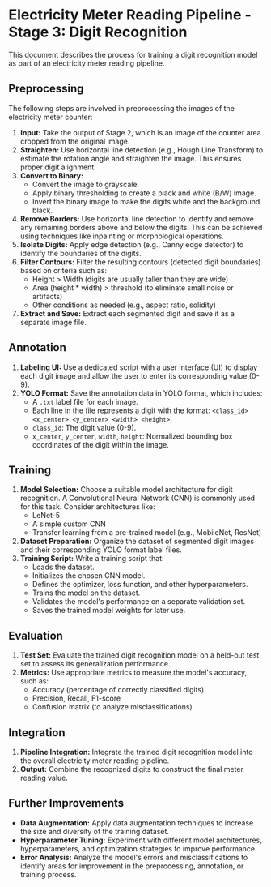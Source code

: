 # Electricity Meter Reading Pipeline - Stage 3: Digit Recognition

This document describes the process for training a digit recognition model as part of an electricity meter reading pipeline.

## Preprocessing

The following steps are involved in preprocessing the images of the electricity meter counter:

1. **Input:** Take the output of Stage 2, which is an image of the counter area cropped from the original image.
2. **Straighten:** Use horizontal line detection (e.g., Hough Line Transform) to estimate the rotation angle and straighten the image. This ensures proper digit alignment.
3. **Convert to Binary:**
   - Convert the image to grayscale.
   - Apply binary thresholding to create a black and white (B/W) image.
   - Invert the binary image to make the digits white and the background black.
4. **Remove Borders:** Use horizontal line detection to identify and remove any remaining borders above and below the digits. This can be achieved using techniques like inpainting or morphological operations.
5. **Isolate Digits:** Apply edge detection (e.g., Canny edge detector) to identify the boundaries of the digits.
6. **Filter Contours:** Filter the resulting contours (detected digit boundaries) based on criteria such as:
   - Height > Width (digits are usually taller than they are wide)
   - Area (height * width) > threshold (to eliminate small noise or artifacts)
   - Other conditions as needed (e.g., aspect ratio, solidity)
7. **Extract and Save:** Extract each segmented digit and save it as a separate image file.

## Annotation

1. **Labeling UI:** Use a dedicated script with a user interface (UI) to display each digit image and allow the user to enter its corresponding value (0-9).
2. **YOLO Format:** Save the annotation data in YOLO format, which includes:
   - A `.txt` label file for each image.
   - Each line in the file represents a digit with the format: `<class_id> <x_center> <y_center> <width> <height>`.
   - `class_id`: The digit value (0-9).
   - `x_center`, `y_center`, `width`, `height`: Normalized bounding box coordinates of the digit within the image.

## Training

1. **Model Selection:** Choose a suitable model architecture for digit recognition. A Convolutional Neural Network (CNN) is commonly used for this task. Consider architectures like:
   - LeNet-5
   - A simple custom CNN
   - Transfer learning from a pre-trained model (e.g., MobileNet, ResNet)
2. **Dataset Preparation:** Organize the dataset of segmented digit images and their corresponding YOLO format label files.
3. **Training Script:** Write a training script that:
   - Loads the dataset.
   - Initializes the chosen CNN model.
   - Defines the optimizer, loss function, and other hyperparameters.
   - Trains the model on the dataset.
   - Validates the model's performance on a separate validation set.
   - Saves the trained model weights for later use.

## Evaluation

1. **Test Set:** Evaluate the trained digit recognition model on a held-out test set to assess its generalization performance.
2. **Metrics:** Use appropriate metrics to measure the model's accuracy, such as:
   - Accuracy (percentage of correctly classified digits)
   - Precision, Recall, F1-score
   - Confusion matrix (to analyze misclassifications)

## Integration

1. **Pipeline Integration:** Integrate the trained digit recognition model into the overall electricity meter reading pipeline.
2. **Output:** Combine the recognized digits to construct the final meter reading value.

## Further Improvements

* **Data Augmentation:** Apply data augmentation techniques to increase the size and diversity of the training dataset.
* **Hyperparameter Tuning:** Experiment with different model architectures, hyperparameters, and optimization strategies to improve performance.
* **Error Analysis:** Analyze the model's errors and misclassifications to identify areas for improvement in the preprocessing, annotation, or training process.
